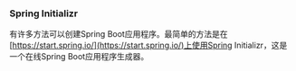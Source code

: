 ### Spring Initializr
有许多方法可以创建Spring Boot应用程序。最简单的方法是在[https://start.spring.io/](https://start.spring.io/)上使用Spring Initializr，这是一个在线Spring Boot应用程序生成器。
<!--stackedit_data:
eyJoaXN0b3J5IjpbNjE1MDg3ODg1XX0=
-->